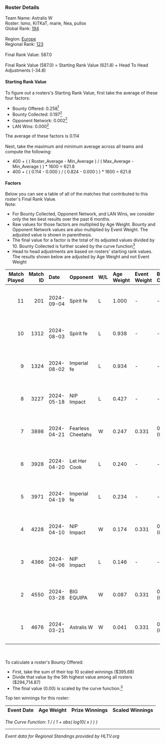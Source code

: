 ### Roster Details<br />
Team Name: Astralis W<br />
Roster: Ismo, KiTKaT, marie, Nea, pullox<br />
Global Rank: [194](../../standings_global_2024_09_11.md)<br />
<br />
Region: [Europe]( ../../standings_europe_2024_09_11.md)<br />
Regional Rank: [123]( ../../standings_europe_2024_09_11.md)<br />
<br />
Final Rank Value:  587.0<br />
<br />
Final Rank Value (587.0) = Starting Rank Value (621.8) + Head To Head Adjustments (-34.8)<br />

#### Starting Rank Value<br />
To figure out a rosters's Starting Rank Value, first take the average of these four factors:<br />
- Bounty Offered: 0.258[<sup>1</sup>](#table2)
- Bounty Collected: 0.197[<sup>2</sup>](#table1)
- Opponent Network: 0.002[<sup>2</sup>](#table1)
- LAN Wins: 0.000[<sup>2</sup>](#table1)

The average of these factors is 0.114<br />
<br />
Next, take the maximum and minimum average across all teams and compute the following:<br />
- 400 + ( ( Roster_Average - Min_Average ) / ( Max_Average - Min_Average ) ) * 1600 = 621.8
- 400 + ( ( 0.114 - 0.000 ) / ( 0.824 - 0.000 ) ) * 1600 = 621.8


#### Factors<br />
Below you can see a table of all of the matches that contributed to this roster's Final Rank Value.<br />
Note:<br />

- For Bounty Collected, Opponent Network, and LAN Wins, we consider only the ten best results over the past 6 months.
- Raw values for those factors are multiplied by Age Weight. Bounty and Opponent Network values are also multiplied by Event Weight. The adjusted value is shown in parenthesis.
- The final value for a factor is the total of its adjusted values divided by 10. Bounty Collected is further scaled by the curve function[<sup>3</sup>](#curveFunction)
- Head to head adjustments are based on rosters' starting rank values. The results shown below are adjusted by Age Weight and not Event Weight
<span id="table1"></span><br />


| Match Played | Match ID | Date       | Opponent          | W/L | Age Weight | Event Weight | Bounty Collected | Opponent Network | LAN Wins  | H2H Adj. | Roster                           |
| -: | -: | :- | :- | :- | :- | :- | :- | :- | :- | -: | :- |
|           11 |      201 | 2024-09-04 | Spirit fe         | L   | 1.000      | -            | -                | -                | -         |   -14.89 | Ismo, KiTKaT, marie, Nea, pullox |
|           10 |     1312 | 2024-08-03 | Spirit fe         | L   | 0.938      | -            | -                | -                | -         |   -14.30 | Ismo, KiTKaT, marie, Nea, pullox |
|            9 |     1324 | 2024-08-02 | Imperial fe       | L   | 0.934      | -            | -                | -                | -         |    -4.28 | Ismo, KiTKaT, marie, Nea, pullox |
|            8 |     3227 | 2024-05-18 | NIP Impact        | L   | 0.427      | -            | -                | -                | -         |    -5.59 | Ann4, D7, KiTKaT, Nea, pullox    |
|            7 |     3898 | 2024-04-21 | Fearless Cheetahs | W   | 0.247      | 0.331        | 0.001 (0.000)    | 0.024 (0.002)    | 0 (0.000) |     3.85 | Ann4, D7, KiTKaT, Nea, pullox    |
|            6 |     3928 | 2024-04-20 | Let Her Cook      | L   | 0.240      | -            | -                | -                | -         |    -1.86 | Ann4, D7, KiTKaT, Nea, pullox    |
|            5 |     3971 | 2024-04-19 | Imperial fe       | L   | 0.234      | -            | -                | -                | -         |    -1.24 | Ann4, D7, KiTKaT, Nea, pullox    |
|            4 |     4228 | 2024-04-10 | NIP Impact        | W   | 0.174      | 0.331        | 0.006 (0.000)    | 0.200 (0.012)    | 0 (0.000) |     3.25 | Ann4, D7, KiTKaT, Nea, pullox    |
|            3 |     4366 | 2024-04-06 | NIP Impact        | L   | 0.146      | -            | -                | -                | -         |    -1.91 | Ann4, D7, KiTKaT, Nea, pullox    |
|            2 |     4550 | 2024-03-28 | BIG EQUIPA        | W   | 0.087      | 0.331        | 0.013 (0.000)    | 0.100 (0.003)    | 0 (0.000) |     1.72 | Ann4, D7, KiTKaT, Nea, pullox    |
|            1 |     4676 | 2024-03-21 | Astralis W        | W   | 0.041      | 0.331        | 0.001 (0.000)    | 0.007 (0.000)    | 0 (0.000) |     0.46 | Ann4, D7, KiTKaT, Nea, pullox    |

<br />
<span id="table2"></span><br />
To calculate a roster's Bounty Offered:<br />

- First, take the sum of their top 10 scaled winnings ($395.68)
- Divide that value by the 5th highest value among all rosters ($294,714.87)
- The final value (0.00) is scaled by the curve function.[<sup>3</sup>](#curveFunction)

Top ten winnings for this roster:<br />

| Event Date | Age Weight | Prize Winnings | Scaled Winnings |
| :- | -: | :- | :- |


<span id="curveFunction"></span>_The Curve Function: 1 / ( 1 + abs( log10( x ) ) )_<br />

---
_Event data for Regional Standings provided by HLTV.org_<br />
